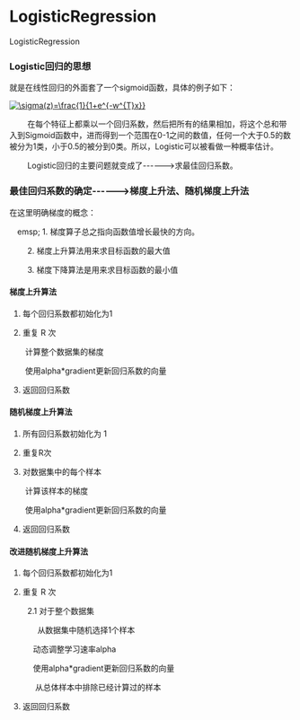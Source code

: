# LogisticRegression
LogisticRegression

### Logistic回归的思想

就是在线性回归的外面套了一个sigmoid函数，具体的例子如下：</br>

<a href="http://www.codecogs.com/eqnedit.php?latex=\sigma(z)=\frac{1}{1&plus;e^{-w^{T}x}}" target="_blank"><img src="http://latex.codecogs.com/gif.latex?\sigma(z)=\frac{1}{1&plus;e^{-w^{T}x}}" title="\sigma(z)=\frac{1}{1+e^{-w^{T}x}}" /></a>

&emsp;&emsp; 在每个特征上都乘以一个回归系数，然后把所有的结果相加，将这个总和带入到Sigmoid函数中，进而得到一个范围在0-1之间的数值，任何一个大于0.5的数被分为1类，小于0.5的被分到0类。所以，Logistic可以被看做一种概率估计。

&emsp;&emsp; Logistic回归的主要问题就变成了------>求最佳回归系数。

### 最佳回归系数的确定------>梯度上升法、随机梯度上升法

在这里明确梯度的概念：

&emsp;emsp; 1. 梯度算子总之指向函数值增长最快的方向。

&emsp;&emsp; 2. 梯度上升算法用来求目标函数的最大值

&emsp;&emsp; 3. 梯度下降算法是用来求目标函数的最小值


#### 梯度上升算法

1. 每个回归系数都初始化为1

2. 重复 R 次  

 &emsp;&emsp;计算整个数据集的梯度  
 
 &emsp;&emsp;使用alpha\*gradient更新回归系数的向量
 
3. 返回回归系数

#### 随机梯度上升算法

1. 所有回归系数初始化为 1 

2. 重复R次

3. 对数据集中的每个样本

&emsp;&emsp;计算该样本的梯度

&emsp;&emsp;使用alpha\*gradient更新回归系数的向量

4. 返回回归系数 

#### 改进随机梯度上升算法

1. 每个回归系数都初始化为1

2. 重复 R 次  

 &emsp; &emsp;2.1 对于整个数据集
 
&emsp; &emsp; &emsp;从数据集中随机选择1个样本 
 
 &emsp;&emsp;&emsp;动态调整学习速率alpha
 
 &emsp;&emsp;&emsp;使用alpha\*gradient更新回归系数的向量
 
&emsp; &emsp;&emsp;从总体样本中排除已经计算过的样本
 
3. 返回回归系数




